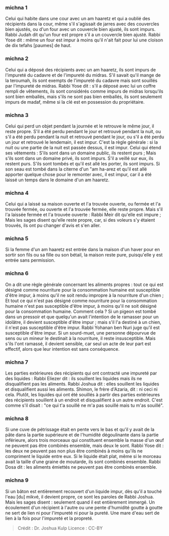 
### michna 1
Celui qui habite dans une cour avec un am haaretz et qui a oublié des récipients dans la cour, même s'il s'agissait de jarres avec des couvercles bien ajustés, ou d'un four avec un couvercle bien ajusté, ils sont impurs. Rabbi Judah dit qu'un four est propre s'il a un couvercle bien ajusté. Rabbi Yose dit : même un four est impur à moins qu'il n'ait fait pour lui une cloison de dix tefahs [paumes] de haut.

### michna 2
Celui qui a déposé des récipients avec un am haaretz, ils sont impurs de l'impureté du cadavre et de l'impureté du midras. S'il savait qu'il mange de la teroumah, ils sont exempts de l'impureté du cadavre mais sont souillés par l'impureté de midras. Rabbi Yose dit : s'il a déposé avec lui un coffre rempli de vêtements, ils sont considérés comme impurs de midras lorsqu'ils sont bien emballés, mais s'ils ne sont pas bien emballés, ils sont seulement impurs de madaf, même si la clé est en possession du propriétaire.

### michna 3
Celui qui perd un objet pendant la journée et le retrouve le même jour, il reste propre. S'il a été perdu pendant le jour et retrouvé pendant la nuit, ou s'il a été perdu pendant la nuit et retrouvé pendant le jour, ou s'il a été perdu un jour et retrouvé le lendemain, il est impur. C'est la règle générale : si la nuit ou une partie de la nuit est passée dessus, il est impur. Celui qui étend ses vêtements : S'ils sont dans un domaine public, ils restent purs ; Mais s'ils sont dans un domaine privé, ils sont impurs. S'il a veillé sur eux, ils restent purs. S'ils sont tombés et qu'il est allé les porter, ils sont impurs. Si son seau est tombé dans la citerne d'un "am ha-arez et qu'il est allé apporter quelque chose pour le remonter avec, il est impur, car il a été laissé un temps dans le domaine d'un am haaretz.

### michna 4
Celui qui a laissé sa maison ouverte et l'a trouvée ouverte, ou fermée et l'a trouvée fermée, ou ouverte et l'a trouvée fermée, elle reste propre. Mais s'il l'a laissée fermée et l'a trouvée ouverte : Rabbi Meir dit qu'elle est impure ; Mais les sages disent qu'elle reste propre, car, si des voleurs s'y étaient trouvés, ils ont pu changer d'avis et s'en aller.

### michna 5
Si la femme d'un am haaretz est entrée dans la maison d'un haver pour en sortir son fils ou sa fille ou son bétail, la maison reste pure, puisqu'elle y est entrée sans permission.

### michna 6
On a dit une règle générale concernant les aliments propres : tout ce qui est désigné comme nourriture pour la consommation humaine est susceptible d'être impur, à moins qu'il ne soit rendu impropre à la nourriture d'un chien ; Et tout ce qui n'est pas désigné comme nourriture pour la consommation humaine n'est pas susceptible d'être impur, à moins qu'il ne soit désigné pour la consommation humaine. Comment cela ? Si un pigeon est tombé dans un pressoir et que quelqu'un avait l'intention de le ramasser pour un idolâtre, il devient susceptible d'être impur ; mais s'il l'a destiné à un chien, il n'est pas susceptible d'être impur. Rabbi Yohanan ben Nuri juge qu'il est susceptible d'être impur. Si un sourd-muet, une personne dépourvue de sens ou un mineur le destinait à la nourriture, il reste insusceptible. Mais s'ils l'ont ramassé, il devient sensible, car seul un acte de leur part est effectif, alors que leur intention est sans conséquence.

### michna 7
Les parties extérieures des récipients qui ont contracté une impureté par des liquides : Rabbi Eliezer dit : ils souillent les liquides mais ils ne disqualifient pas les aliments. Rabbi Joshua dit : elles souillent les liquides et disqualifient aussi les aliments. Shimon, le frère d'Azaria, dit : ni ceci ni cela. Plutôt, les liquides qui ont été souillés à partir des parties extérieures des récipients souillent à un endroit et disqualifient à un autre endroit. C'est comme s'il disait : "ce qui t'a souillé ne m'a pas souillé mais tu m'as souillé".

### michna 8
Si une cuve de pétrissage était en pente vers le bas et qu'il y avait de la pâte dans la partie supérieure et de l'humidité dégoulinante dans la partie inférieure, alors trois morceaux qui constituent ensemble la masse d'un œuf ne peuvent pas être combinés ensemble, mais deux le sont. Rabbi Yose dit : les deux ne peuvent pas non plus être combinés à moins qu'ils ne compriment le liquide entre eux. Si le liquide était plat, même si le morceau avait la taille d'une graine de moutarde, ils sont combinés ensemble. Rabbi Dosa dit : les aliments émiettés ne peuvent pas être combinés ensemble.

### michna 9
Si un bâton est entièrement recouvert d'un liquide impur, dès qu'il a touché l'eau [du] mikvé, il devient propre, ce sont les paroles de Rabbi Joshua. Mais les sages disent : seulement quand il est entièrement immergé. Un écoulement d'un récipient à l'autre ou une pente d'humidité goutte à goutte ne sert de lien ni pour l'impureté ni pour la pureté. Une mare d'eau sert de lien à la fois pour l'impureté et la propreté.

>Crédit : Dr. Joshua Kulp
>Licence : CC-BY